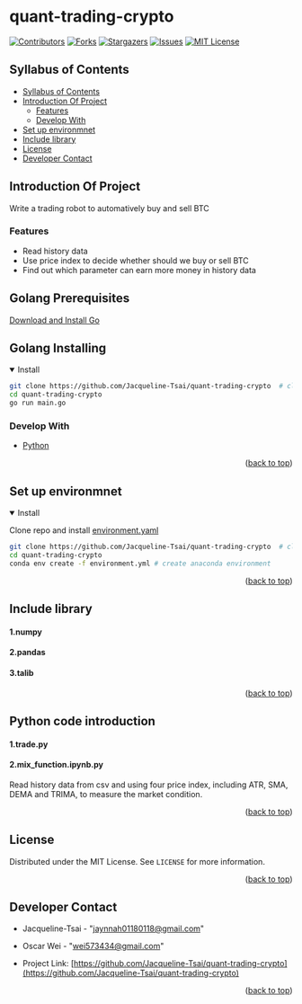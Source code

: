 # quant-trading-crypto

<div id="top"></div>


[![Contributors][contributors-shield]][contributors-url]
[![Forks][forks-shield]][forks-url]
[![Stargazers][stars-shield]][stars-url]
[![Issues][issues-shield]][issues-url]
[![MIT License][license-shield]][license-url]

</div>


## Syllabus of Contents

- [Syllabus of Contents](#syllabus-of-contents)
- [Introduction Of Project](#introduction-of-project)
  - [Features](#features)
  - [Develop With](#develop-with)
- [Set up environmnet](#set-up-environmnet)
- [Include library](#include-library)
- [License](#license)
- [Developer Contact](#developer-contact)


## Introduction Of Project

Write a trading robot to automatively buy and sell BTC

### Features

- Read history data
- Use price index to decide whether should we buy or sell BTC
- Find out which parameter can earn more money in history data

## Golang Prerequisites

<a href="doc:[introduction](https://go.dev/doc/install)" target="_blank">Download and Install Go</a>

## Golang Installing

<details open>
<summary>Install</summary>

```bash
git clone https://github.com/Jacqueline-Tsai/quant-trading-crypto  # clone
cd quant-trading-crypto
go run main.go
```

### Develop With

* [Python](https://www.python.org/)

<p align="right">(<a href="#top">back to top</a>)</p>


## Set up environmnet

<details open>
<summary>Install</summary>

Clone repo and install [environment.yaml](https://github.com/Jacqueline-Tsai/quant-trading-crypto/master/environment.yaml)


```bash
git clone https://github.com/Jacqueline-Tsai/quant-trading-crypto  # clone
cd quant-trading-crypto
conda env create -f environment.yml # create anaconda environment
```
</details>

<p align="right">(<a href="#top">back to top</a>)</p>


## Include library

#### 1.numpy

#### 2.pandas

#### 3.talib

<p align="right">(<a href="#top">back to top</a>)</p>

## Python code introduction
#### 1.trade.py

#### 2.mix_function.ipynb.py

Read history data from csv and using four price index, including ATR, SMA, DEMA and TRIMA, to measure the market condition.


<p align="right">(<a href="#top">back to top</a>)</p>

## License

Distributed under the MIT License. See `LICENSE` for more information.

<p align="right">(<a href="#top">back to top</a>)</p>


## Developer Contact

- Jacqueline-Tsai - "jaynnah01180118@gmail.com"

- Oscar Wei - "wei573434@gmail.com"


- Project Link: [https://github.com/Jacqueline-Tsai/quant-trading-crypto](https://github.com/Jacqueline-Tsai/quant-trading-crypto)

<p align="right">(<a href="#top">back to top</a>)</p>


<!-- MARKDOWN LINKS & IMAGES -->
<!-- https://www.markdownguide.org/basic-syntax/#reference-style-links -->
[contributors-shield]: https://img.shields.io/github/contributors/Jacqueline-Tsai/quant-trading-crypto.svg?style=for-the-badge
[contributors-url]: https://github.com/Jacqueline-Tsai/quant-trading-crypto/graphs/contributors
[forks-shield]: https://img.shields.io/github/forks/Jacqueline-Tsai/quant-trading-crypto.svg?style=for-the-badge
[forks-url]: https://github.com/Jacqueline-Tsai/quant-trading-crypto/members
[stars-shield]: https://img.shields.io/github/stars/Jacqueline-Tsai/quant-trading-crypto.svg?style=for-the-badge
[stars-url]: https://github.com/Jacqueline-Tsai/quant-trading-crypto/stargazers
[issues-shield]: https://img.shields.io/github/issues/Jacqueline-Tsai/quant-trading-crypto.svg?style=for-the-badge
[issues-url]: https://github.com/Jacqueline-Tsai/quant-trading-crypto/issues
[license-shield]: https://img.shields.io/github/license/Jacqueline-Tsai/quant-trading-crypto.svg?style=for-the-badge
[license-url]: https://github.com/Jacqueline-Tsai/quant-trading-crypto/blob/master/LICENSE
